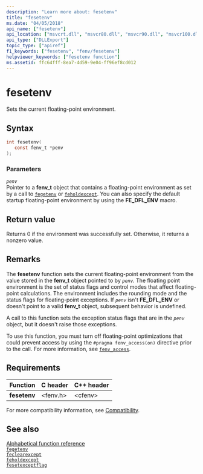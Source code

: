 ```yaml
---
description: "Learn more about: fesetenv"
title: "fesetenv"
ms.date: "04/05/2018"
api_name: ["fesetenv"]
api_location: ["msvcrt.dll", "msvcr80.dll", "msvcr90.dll", "msvcr100.dll", "msvcr100_clr0400.dll", "msvcr110.dll", "msvcr110_clr0400.dll", "msvcr120.dll", "msvcr120_clr0400.dll", "ucrtbase.dll", "api-ms-win-crt-runtime-l1-1-0.dll"]
api_type: ["DLLExport"]
topic_type: ["apiref"]
f1_keywords: ["fesetenv", "fenv/fesetenv"]
helpviewer_keywords: ["fesetenv function"]
ms.assetid: ffc64fff-8ea7-4d59-9e04-ff96ef8cd012
---
```

# fesetenv

Sets the current floating-point environment.

## Syntax

```C
int fesetenv(
   const fenv_t *penv
);
```

### Parameters

*`penv`*<br/>
Pointer to a **fenv_t** object that contains a floating-point environment as set by a call to [`fegetenv`](fegetenv1.md) or [`feholdexcept`](feholdexcept2.md). You can also specify the default startup floating-point environment by using the **FE_DFL_ENV** macro.

## Return value

Returns 0 if the environment was successfully set. Otherwise, it returns a nonzero value.

## Remarks

The **fesetenv** function sets the current floating-point environment from the value stored in the **fenv_t** object pointed to by *`penv`*. The floating point environment is the set of status flags and control modes that affect floating-point calculations. The environment includes the rounding mode and the status flags for floating-point exceptions.  If *`penv`* isn't **FE_DFL_ENV** or doesn't point to a valid **fenv_t** object, subsequent behavior is undefined.

A call to this function sets the exception status flags that are in the *`penv`* object, but it doesn't raise those exceptions.

To use this function, you must turn off floating-point optimizations that could prevent access by using the `#pragma fenv_access(on)` directive prior to the call. For more information, see [`fenv_access`](../../preprocessor/fenv-access.md).

## Requirements

|Function|C header|C++ header|
|--------------|--------------|------------------|
|**fesetenv**|\<fenv.h>|\<cfenv>|

For more compatibility information, see [Compatibility](../compatibility.md).

## See also

[Alphabetical function reference](crt-alphabetical-function-reference.md)\
[`fegetenv`](fegetenv1.md)\
[`feclearexcept`](feclearexcept1.md)\
[`feholdexcept`](feholdexcept2.md)\
[`fesetexceptflag`](fesetexceptflag2.md)

